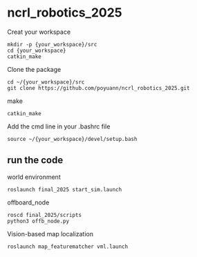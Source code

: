 # ncrl_robotics_2025
Creat your workspace
```cmd=
mkdir -p {your_workspace}/src
cd {your_workspace}
catkin_make
```
Clone the package
```cmd=
cd ~/{your_workspace}/src
git clone https://github.com/poyuann/ncrl_robotics_2025.git
```

make
```=cmd
catkin_make
```

Add the cmd line in your .bashrc file

```
source ~/{your_workspace}/devel/setup.bash
```

## run the code 

world environment
```cmd=
roslaunch final_2025 start_sim.launch
```
offboard_node
```cmd=
roscd final_2025/scripts
python3 offb_node.py
```
Vision-based map localization
```
roslaunch map_featurematcher vml.launch
```
